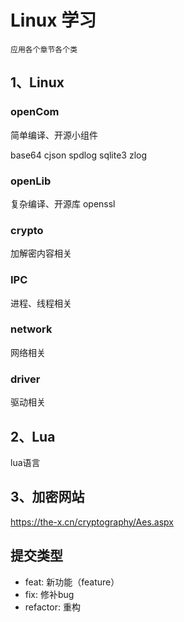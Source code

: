 # Linux 学习
	应用各个章节各个类

## 1、Linux
### openCom 
简单编译、开源小组件

base64
cjson
spdlog
sqlite3
zlog


### openLib 
复杂编译、开源库
openssl



### crypto
加解密内容相关


### IPC
进程、线程相关


### network
网络相关


### driver
驱动相关


## 2、Lua
lua语言


## 3、加密网站
https://the-x.cn/cryptography/Aes.aspx


## 提交类型
  - feat: 新功能（feature）
  - fix: 修补bug
  - refactor: 重构
	